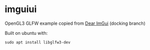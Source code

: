 # imguiui

OpenGL3 GLFW example copied from [Dear ImGui](https://github.com/ocornut/imgui) (docking branch)

Built on ubuntu with:
```
sudo apt install libglfw3-dev
```


